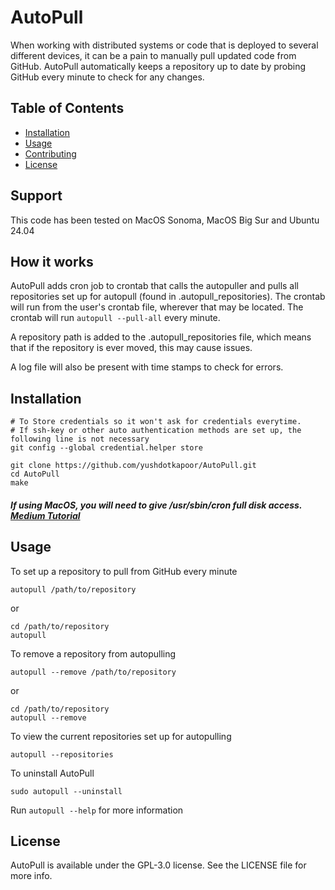# AutoPull

When working with distributed systems or code that is deployed to several different devices, it can be a pain to manually pull updated code from GitHub. AutoPull automatically keeps a repository up to date by probing GitHub every minute to check for any changes.

## Table of Contents

- [Installation](#installation)
- [Usage](#usage)
- [Contributing](#contributing)
- [License](#license)

## Support

This code has been tested on MacOS Sonoma, MacOS Big Sur and Ubuntu 24.04

## How it works

AutoPull adds cron job to crontab that calls the autopuller and pulls all repositories set up for autopull (found in .autopull_repositories). The crontab will run from the user's crontab file, wherever that may be located. The crontab will run ```autopull --pull-all``` every minute.

A repository path is added to the .autopull_repositories file, which means that if the repository is ever moved, this may cause issues.

A log file will also be present with time stamps to check for errors.

## Installation

```
# To Store credentials so it won't ask for credentials everytime. 
# If ssh-key or other auto authentication methods are set up, the following line is not necessary
git config --global credential.helper store

git clone https://github.com/yushdotkapoor/AutoPull.git
cd AutoPull
make
```

##### If using MacOS, you will need to give /usr/sbin/cron full disk access. [Medium Tutorial](https://medium.com/vunamhung/granting-full-disk-access-to-cron-29d2267fbe62)

## Usage

To set up a repository to pull from GitHub every minute
```
autopull /path/to/repository
```
or 
```
cd /path/to/repository
autopull
````

To remove a repository from autopulling
```
autopull --remove /path/to/repository
```
or
```
cd /path/to/repository
autopull --remove
```

To view the current repositories set up for autopulling
```
autopull --repositories
```

To uninstall AutoPull
```
sudo autopull --uninstall
```

Run ```autopull --help``` for more information

## License

AutoPull is available under the GPL-3.0 license. See the LICENSE file for more info.
